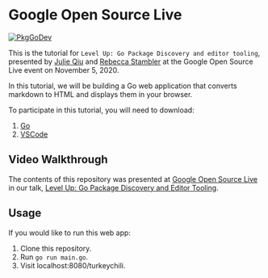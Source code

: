 # Google Open Source Live

[![PkgGoDev](https://pkg.go.dev/badge/github.com/julieqiu/opensourcelive)](https://pkg.go.dev/github.com/julieqiu/opensourcelive)

This is the tutorial for `Level Up: Go Package Discovery and editor tooling`,
presented by
[Julie Qiu](https://twitter.com/jqiu25) and
[Rebecca Stambler](https://twitter.com/stamblerre) at the Google Open Source
Live event on November 5, 2020.

In this tutorial, we will be building a Go web application that converts
markdown to HTML and displays them in your browser.

To participate in this tutorial, you will need to download:

1. [Go](https://golang.org/doc/install)
2. [VSCode](https://code.visualstudio.com/)

## Video Walkthrough

The contents of this repository was presented at
[Google Open Source Live](https://opensourcelive.withgoogle.com/events/go) 
in our talk,
[Level Up: Go Package Discovery and Editor Tooling](https://www.youtube.com/watch?v=n7ayE29b7QA&feature=emb_logo).

## Usage

If you would like to run this web app:

1. Clone this repository.
2. Run `go run main.go`.
3. Visit localhost:8080/turkeychili.

